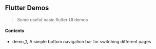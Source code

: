 ## Flutter Demos
> Some useful basic flutter UI demos

#### Contents
- demo_1, A simple bottom navigation bar for switching different pages